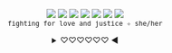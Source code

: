 <p align="center">
  <img src="https://user-images.githubusercontent.com/221550/85214611-167db180-b33b-11ea-9b84-4f1f8aab7428.gif"> <img src="https://user-images.githubusercontent.com/221550/85214614-1e3d5600-b33b-11ea-8089-82fcbc1470bc.gif"> <img src="https://user-images.githubusercontent.com/221550/85214617-21d0dd00-b33b-11ea-970d-2b51133103c9.gif"> <img src="https://user-images.githubusercontent.com/221550/85214571-99ead300-b33a-11ea-8369-f2f8b5f9fd66.gif"> <img src="https://user-images.githubusercontent.com/221550/85214582-af5ffd00-b33a-11ea-872e-a4c5cfe5a792.gif"> <img src="https://user-images.githubusercontent.com/221550/85214563-8c354d80-b33a-11ea-9fc6-597ba3b51a6f.gif"> <img src="https://user-images.githubusercontent.com/221550/85214568-935c5b80-b33a-11ea-8b2e-612d1b6cfb58.gif"><br><samp><sup>fighting for love and justice ✧ she/her</sup></samp>
</p>

<details>
  <summary align="center">♡♡♡♡♡♡ &#x25C0;&#xFE0E;</summary>
  <hr>
  <img src="https://media2.giphy.com/media/Hj6WFOXRl8vT2/source.gif" alt="welcome to my profile!" align="left"> hihi~ my name is <strong>skullface</strong> and you can call me skully/skullie! 💕 i’m an interdisciplinary designer, visual artist, and programmer, in love with saturated colors and sparkles, working toward racial + economic + queer + womxn’s justice and liberation~ i call this being a <strong>design babe dual-wielding compassion and cuteness</strong>. my favorite project i’ve shipped at 🐙🐱 is the <a href="https://github.com/about/diversity">diversity</a> page. thanks for reading; i hope you have the best day you can! 🌈
  <hr>
  <p align="center">
  <a href="https://twitter.com/intent/tweet?text=@skullface%20owo%20hello%21%20"><kbd>say hi on twitter</kbd></a> <a href="https://instagram.com/skvllface"><kbd>follow me on ig</kbd></a></p>
</details>
